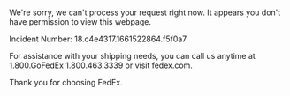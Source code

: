  	


 	

We're sorry, we can't process your request right now. It appears you don't have permission to view this webpage.


Incident Number: 18.c4e4317.1661522864.f5f0a7





For assistance with your shipping needs, you can call us anytime at 1.800.GoFedEx 1.800.463.3339 or visit fedex.com.




Thank you for choosing FedEx.
